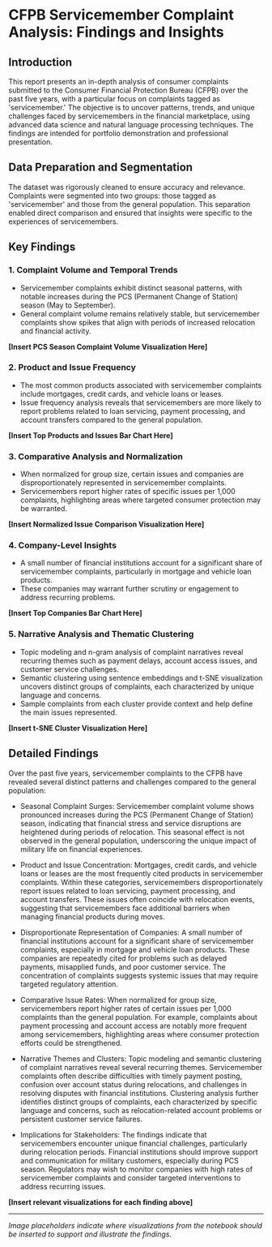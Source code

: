 # CFPB Servicemember Complaint Analysis: Findings and Insights

## Introduction
This report presents an in-depth analysis of consumer complaints submitted to the Consumer Financial Protection Bureau (CFPB) over the past five years, with a particular focus on complaints tagged as 'servicemember.' The objective is to uncover patterns, trends, and unique challenges faced by servicemembers in the financial marketplace, using advanced data science and natural language processing techniques. The findings are intended for portfolio demonstration and professional presentation.

## Data Preparation and Segmentation
The dataset was rigorously cleaned to ensure accuracy and relevance. Complaints were segmented into two groups: those tagged as 'servicemember' and those from the general population. This separation enabled direct comparison and ensured that insights were specific to the experiences of servicemembers.

## Key Findings

### 1. Complaint Volume and Temporal Trends
- Servicemember complaints exhibit distinct seasonal patterns, with notable increases during the PCS (Permanent Change of Station) season (May to September).
- General complaint volume remains relatively stable, but servicemember complaints show spikes that align with periods of increased relocation and financial activity.

**[Insert PCS Season Complaint Volume Visualization Here]**

### 2. Product and Issue Frequency
- The most common products associated with servicemember complaints include mortgages, credit cards, and vehicle loans or leases.
- Issue frequency analysis reveals that servicemembers are more likely to report problems related to loan servicing, payment processing, and account transfers compared to the general population.

**[Insert Top Products and Issues Bar Chart Here]**

### 3. Comparative Analysis and Normalization
- When normalized for group size, certain issues and companies are disproportionately represented in servicemember complaints.
- Servicemembers report higher rates of specific issues per 1,000 complaints, highlighting areas where targeted consumer protection may be warranted.

**[Insert Normalized Issue Comparison Visualization Here]**

### 4. Company-Level Insights
- A small number of financial institutions account for a significant share of servicemember complaints, particularly in mortgage and vehicle loan products.
- These companies may warrant further scrutiny or engagement to address recurring problems.

**[Insert Top Companies Bar Chart Here]**

### 5. Narrative Analysis and Thematic Clustering
- Topic modeling and n-gram analysis of complaint narratives reveal recurring themes such as payment delays, account access issues, and customer service challenges.
- Semantic clustering using sentence embeddings and t-SNE visualization uncovers distinct groups of complaints, each characterized by unique language and concerns.
- Sample complaints from each cluster provide context and help define the main issues represented.

**[Insert t-SNE Cluster Visualization Here]**

## Detailed Findings

Over the past five years, servicemember complaints to the CFPB have revealed several distinct patterns and challenges compared to the general population:

- Seasonal Complaint Surges: Servicemember complaint volume shows pronounced increases during the PCS (Permanent Change of Station) season, indicating that financial stress and service disruptions are heightened during periods of relocation. This seasonal effect is not observed in the general population, underscoring the unique impact of military life on financial experiences.

- Product and Issue Concentration: Mortgages, credit cards, and vehicle loans or leases are the most frequently cited products in servicemember complaints. Within these categories, servicemembers disproportionately report issues related to loan servicing, payment processing, and account transfers. These issues often coincide with relocation events, suggesting that servicemembers face additional barriers when managing financial products during moves.

- Disproportionate Representation of Companies: A small number of financial institutions account for a significant share of servicemember complaints, especially in mortgage and vehicle loan products. These companies are repeatedly cited for problems such as delayed payments, misapplied funds, and poor customer service. The concentration of complaints suggests systemic issues that may require targeted regulatory attention.

- Comparative Issue Rates: When normalized for group size, servicemembers report higher rates of certain issues per 1,000 complaints than the general population. For example, complaints about payment processing and account access are notably more frequent among servicemembers, highlighting areas where consumer protection efforts could be strengthened.

- Narrative Themes and Clusters: Topic modeling and semantic clustering of complaint narratives reveal several recurring themes. Servicemember complaints often describe difficulties with timely payment posting, confusion over account status during relocations, and challenges in resolving disputes with financial institutions. Clustering analysis further identifies distinct groups of complaints, each characterized by specific language and concerns, such as relocation-related account problems or persistent customer service failures.

- Implications for Stakeholders: The findings indicate that servicemembers encounter unique financial challenges, particularly during relocation periods. Financial institutions should improve support and communication for military customers, especially during PCS season. Regulators may wish to monitor companies with high rates of servicemember complaints and consider targeted interventions to address recurring issues.

**[Insert relevant visualizations for each finding above]**

---

*Image placeholders indicate where visualizations from the notebook should be inserted to support and illustrate the findings.*
